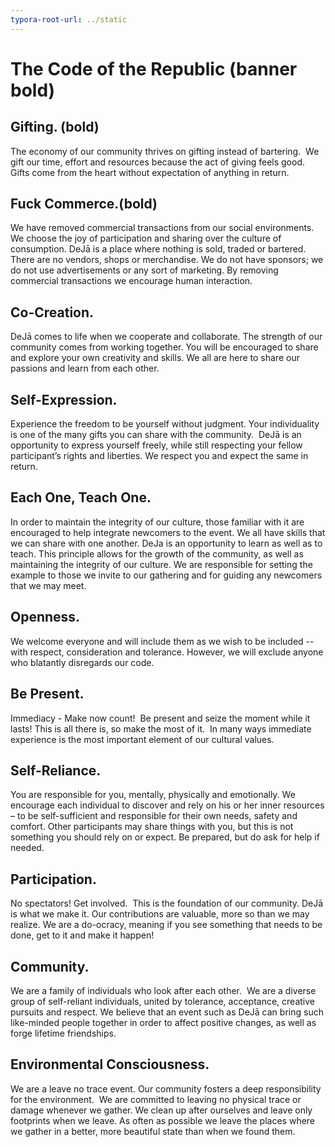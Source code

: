 ```yaml
---
typora-root-url: ../static
---
```


# The Code of the Republic (banner bold)



## Gifting. (bold)

The economy of our community thrives on gifting instead of bartering.  We gift our time, effort and resources because the act of giving feels good. Gifts come from the heart without expectation of anything in return.

## Fuck Commerce.(bold)

We have removed commercial transactions from our social environments. We choose the joy of participation and sharing over the culture of consumption. DeJā is a place where nothing is sold, traded or bartered. There are no vendors, shops or merchandise. We do not have sponsors; we do not use advertisements or any sort of marketing. By removing commercial transactions we encourage human interaction.

## Co-Creation. 

DeJā comes to life when we cooperate and collaborate. The strength of our community comes from working together. You will be encouraged to share and explore your own creativity and skills. We all are here to share our passions and learn from each other.

## Self-Expression.

Experience the freedom to be yourself without judgment. Your individuality is one of the many gifts you can share with the community.  DeJā is an opportunity to express yourself freely, while still respecting your fellow participant’s rights and liberties. We respect you and expect the same in return.

## Each One, Teach One.

In order to maintain the integrity of our culture, those familiar with it are encouraged to help integrate newcomers to the event. We all have skills that we can share with one another. DeJa is an opportunity to learn as well as to teach. This principle allows for the growth of the community, as well as maintaining the integrity of our culture. We are responsible for setting the example to those we invite to our gathering and for guiding any newcomers that we may meet.

## Openness.

We welcome everyone and will include them as we wish to be included -- with respect, consideration and tolerance. However, we will exclude anyone who blatantly disregards our code.

## Be Present.

Immediacy - Make now count!  Be present and seize the moment while it lasts! This is all there is, so make the most of it.  In many ways immediate experience is the most important element of our cultural values.

## Self-Reliance.

You are responsible for you, mentally, physically and emotionally. We encourage each individual to discover and rely on his or her inner resources – to be self-sufficient and responsible for their own needs, safety and comfort. Other participants may share things with you, but this is not something you should rely on or expect. Be prepared, but do ask for help if needed.

## Participation.

No spectators! Get involved.  This is the foundation of our community. DeJā is what we make it. Our contributions are valuable, more so than we may realize. We are a do-ocracy, meaning if you see something that needs to be done, get to it and make it happen!

## Community.

We are a family of individuals who look after each other.  We are a diverse group of self-reliant individuals, united by tolerance, acceptance, creative pursuits and respect. We believe that an event such as DeJā can bring such like-minded people together in order to affect positive changes, as well as forge lifetime friendships.

## Environmental Consciousness.

We are a leave no trace event. Our community fosters a deep responsibility for the environment.  We are committed to leaving no physical trace or damage whenever we gather. We clean up after ourselves and leave only footprints when we leave. As often as possible we leave the places where we gather in a better, more beautiful state than when we found them.

